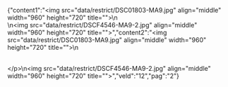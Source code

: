 {"content1":"<img src=\"data\/restrict\/DSC01803-MA9.jpg\" align=\"middle\" width=\"960\" height=\"720\" title=\"\">\n<br>\n<img src=\"data\/restrict\/DSCF4546-MA9-2.jpg\" align=\"middle\" width=\"960\" height=\"720\" title=\"\">","content2":"<img src=\"data\/restrict\/DSC01803-MA9.jpg\" align=\"middle\" width=\"960\" height=\"720\" title=\"\">\n<p><br><\/p>\n<img src=\"data\/restrict\/DSCF4546-MA9-2.jpg\" align=\"middle\" width=\"960\" height=\"720\" title=\"\">","veld":"12","pag":"2"}